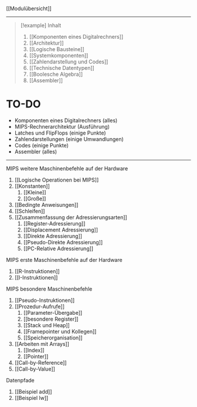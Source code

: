 [[Modulübersicht]]

---

> [!example] Inhalt
> 1. [[Komponenten eines Digitalrechners]]
> 2. [[Architektur]]
> 3. [[Logische Bausteine]]
> 4. [[Systemkomponenten]]
> 5. [[Zahlendarstellung und Codes]]
> 6. [[Technische Datentypen]]
> 7. [[Boolesche Algebra]]
> 8. [[Assembler]]

# TO-DO
- Komponenten eines Digitalrechners (alles)
- MIPS-Rechnerarchitektur (Ausführung)
- Latches und FlipFlops (einige Punkte)
- Zahlendarstellungen (einige Umwandlungen)
- Codes (einige Punkte)
- Assembler (alles)

---

MIPS weitere Maschinenbefehle auf der Hardware
1. [[Logische Operationen bei MIPS]]
2. [[Konstanten]]
	1. [[Kleine]]
	2. [[Große]]
3. [[Bedingte Anweisungen]]
4. [[Schleifen]]
5. [[Zusammenfassung der Adressierungsarten]]
	1. [[Register-Adressierung]]
	2. [[Displacement Adressierung]]
	3. [[Direkte Adressierung]]
	4. [[Pseudo-Direkte Adressierung]]
	5. [[PC-Relative Adressierung]]

MIPS erste Maschinenbefehle auf der Hardware
1. [[R-Instruktionen]]
2. [[I-Instruktionen]]

MIPS besondere Maschinenbefehle
1. [[Pseudo-Instruktionen]]
2. [[Prozedur-Aufrufe]]
	1. [[Parameter-Übergabe]]
	2. [[besondere Register]]
	3. [[Stack und Heap]]
	4. [[Framepointer und Kollegen]]
	5. [[Speicherorganisation]]
3. [[Arbeiten mit Arrays]]
	1. [[Index]]
	2. [[Pointer]]
4. [[Call-by-Reference]]
5. [[Call-by-Value]]

Datenpfade
1. [[Beispiel add]]
2. [[Beispiel lw]]

